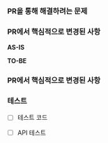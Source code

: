

### PR을 통해 해결하려는 문제



### PR에서 핵심적으로 변경된 사항
<!-- 이 PR에서 어떤점들이 변경되었는지 기술해주세요. 가급적이면 as-is, to-be를 활용해서 작성해주세요.  -->



**AS-IS**

**TO-BE**

### PR에서 핵심적으로 변경된 사항
<!-- 없으면 없음으로 표기  -->

### 테스트
- [ ] 테스트 코드
<!-- 테스트 방식 상세기술 권장 --> 
    
- [ ] API 테스트 
<!-- 테스트 방식 상세기술 권장 --> 
